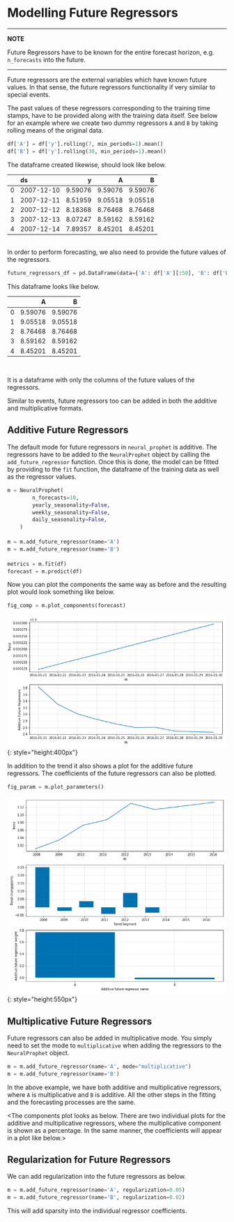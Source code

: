 # Modelling Future Regressors

---
**NOTE**

Future Regressors have to be known for the entire forecast horizon, e.g. `n_forecasts` into the future.

---

Future regressors are the external variables which have known future values. In that sense, the
future regressors functionality if very similar to special events.

The past values of these regressors corresponding to the training time stamps, have to be provided along
with the training data itself. See below for an example where we create two dummy regressors `A` and `B` by
taking rolling means of the original data.

```python
df['A'] = df['y'].rolling(7, min_periods=1).mean()
df['B'] = df['y'].rolling(30, min_periods=1).mean()

```
The dataframe created likewise, should look like below.

|      | ds         |        y |        A |        B |
|-----:|:-----------|---------:|---------:|---------:|
|    0 | 2007-12-10 |  9.59076 |  9.59076 |  9.59076 |
|    1 | 2007-12-11 |  8.51959 |  9.05518 |  9.05518 |
|    2 | 2007-12-12 |  8.18368 |  8.76468 |  8.76468 |
|    3 | 2007-12-13 |  8.07247 |  8.59162 |  8.59162 |
|    4 | 2007-12-14 |  7.89357 |  8.45201 |  8.45201 |

<br />
In order to perform forecasting, we also need to provide the future values of the regressors.

```python
future_regressors_df = pd.DataFrame(data={'A': df['A'][:50], 'B': df['B'][:50]})
```

This dataframe looks like below.

|    |       A |       B |
|---:|--------:|--------:|
|  0 | 9.59076 | 9.59076 |
|  1 | 9.05518 | 9.05518 |
|  2 | 8.76468 | 8.76468 |
|  3 | 8.59162 | 8.59162 |
|  4 | 8.45201 | 8.45201 |

<br />

It is a dataframe with only the columns of the future values of the regressors.

Similar to events, future regressors too can be added in both the additive and multiplicative formats.

## Additive Future Regressors
The default mode for future regressors in `neural_prophet` is additive. The regressors have to be added to
the `NeuralProphet` object by calling the `add_future_regressor` function. Once this is done, the model can be
fitted by providing to the `fit` function, the dataframe of the training data as well as the regressor values.

```python
m = NeuralProphet(
        n_forecasts=10,
        yearly_seasonality=False,
        weekly_seasonality=False,
        daily_seasonality=False,
    )

m = m.add_future_regressor(name='A')
m = m.add_future_regressor(name='B')

metrics = m.fit(df)
forecast = m.predict(df)
```

Now you can plot the components the same way as before and the resulting plot would look something
like below.

```python
fig_comp = m.plot_components(forecast)
```

![plot-comp-1](../images/plot_comp_future_reg_1.png){: style="height:400px"}

In addition to the trend it also shows a plot for the additive future regressors.
The coefficients of the future regressors can also be plotted.

```python
fig_param = m.plot_parameters()
```
![plot-param-1](../images/plot_param_future_reg_1.png){: style="height:550px"}

## Multiplicative Future Regressors

Future regressors can also be added in multiplicative mode. You simply need to set
the mode to `multiplicative` when adding the regressors to the `NeuralProphet` object.

```python
m = m.add_future_regressor(name='A', mode="multiplicative")
m = m.add_future_regressor(name='B')
```

In the above example, we have both additive and multiplicative regressors, where `A`
is multiplicative and `B` is additive. All the other steps in the fitting and the forecasting
processes are the same.

<The components plot looks as below. There are two individual plots for the additive and multiplicative regressors, where
the multiplicative component is shown as a percentage. In the same manner, the
coefficients will appear in a plot like below.>

## Regularization for Future Regressors

We can add regularization into the future regressors as below.

```python
m = m.add_future_regressor(name='A', regularization=0.05)
m = m.add_future_regressor(name='B', regularization=0.02)
```

This will add sparsity into the individual regressor coefficients.
